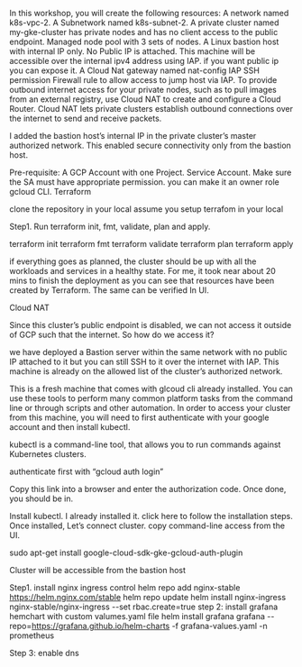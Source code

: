In this workshop, you will create the following resources:
A network named k8s-vpc-2.
A Subnetwork named k8s-subnet-2.
A private cluster named my-gke-cluster has private nodes and has no client access to the public endpoint.
Managed node pool with 3 sets of nodes.
A Linux bastion host with internal IP only. No Public IP is attached. This machine will be accessible over the internal ipv4 address using IAP.
if you want public ip you can expose it.
A Cloud Nat gateway named nat-config
IAP SSH permission
Firewall rule to allow access to jump host via IAP.
To provide outbound internet access for your private nodes, such as to pull images from an external registry, use Cloud NAT to create and configure a Cloud Router. Cloud NAT lets private clusters establish outbound connections over the internet to send and receive packets.

I added the bastion host’s internal IP in the private cluster’s master authorized network. This enabled secure connectivity only from the bastion host.

Pre-requisite:
A GCP Account with one Project.
Service Account. Make sure the SA must have appropriate permission. you can make it an owner role
gcloud CLI.
Terraform

clone the repository in your local assume you setup terrafom in your local

Step1. Run terraform init, fmt, validate, plan and apply.

terraform init
terraform fmt
terraform validate
terraform plan
terraform apply



if everything goes as planned, the cluster should be up with all the workloads and services in a healthy state. For me, it took near about 20 mins to finish the deployment as you can see that resources have been created by Terraform. The same can be verified In UI.


Cloud NAT

Since this cluster’s public endpoint is disabled, we can not access it outside of GCP such that the internet. So how do we access it?

we have deployed a Bastion server within the same network with no public IP attached to it but you can still SSH to it over the internet with IAP.  This machine is already on the allowed list of the cluster’s authorized network.


This is a fresh machine that comes with glcoud cli already installed. You can use these tools to perform many common platform tasks from the command line or through scripts and other automation. In order to access your cluster from this machine, you will need to first authenticate with your google account and then install kubectl.

kubectl is a command-line tool, that allows you to run commands against Kubernetes clusters.

authenticate first with “gcloud auth login”


Copy this link into a browser and enter the authorization code. Once done, you should be in.

Install kubectl. I already installed it. click here to follow the installation steps. Once installed, Let’s connect cluster. copy command-line access from the UI.


sudo apt-get install google-cloud-sdk-gke-gcloud-auth-plugin



Cluster will be accessible from the bastion host

Step1. install nginx ingress control
 helm repo add nginx-stable https://helm.nginx.com/stable
 helm repo update
 helm install nginx-ingress nginx-stable/nginx-ingress --set rbac.create=true
step 2: install grafana hemchart with custom valumes.yaml file
 helm install grafana grafana --repo=https://grafana.github.io/helm-charts  -f grafana-values.yaml -n prometheus

Step 3: enable dns

